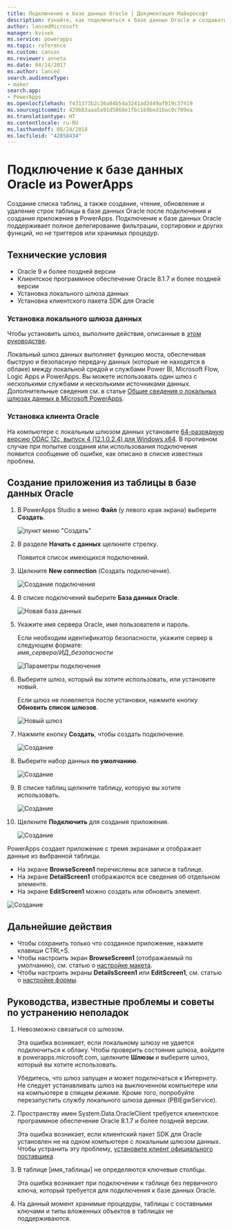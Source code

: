 ```yaml
---
title: Подключение к базе данных Oracle | Документация Майкрософт
description: Узнайте, как подключиться к базе данных Oracle и создавать приложения в PowerApps с ее помощью.
author: lancedMicrosoft
manager: kvivek
ms.service: powerapps
ms.topic: reference
ms.custom: canvas
ms.reviewer: anneta
ms.date: 04/14/2017
ms.author: lanced
search.audienceType:
- maker
search.app:
- PowerApps
ms.openlocfilehash: f431373b2c36a84b54a3241ad2d49af019c37419
ms.sourcegitcommit: 429b83aaa5a91d5868e1fbc169bed1bac0c709ea
ms.translationtype: HT
ms.contentlocale: ru-RU
ms.lasthandoff: 08/24/2018
ms.locfileid: "42858434"
---
```

# <a name="connect-to-an-oracle-database-from-powerapps"></a>Подключение к базе данных Oracle из PowerApps
Создание списка таблиц, а также создание, чтение, обновление и удаление строк таблицы в базе данных Oracle после подключения и создания приложения в PowerApps. Подключение к базе данных Oracle поддерживает полное делегирование фильтрации, сортировки и других функций, но не триггеров или хранимых процедур.

## <a name="prerequisites"></a>Технические условия
* Oracle 9 и более поздней версии
* Клиентское программное обеспечение Oracle 8.1.7 и более поздней версии
* Установка локального шлюза данных
* Установка клиентского пакета SDK для Oracle

### <a name="install-an-on-premises-data-gateway"></a>Установка локального шлюза данных
Чтобы установить шлюз, выполните действия, описанные в [этом руководстве](../gateway-management.md).

Локальный шлюз данных выполняет функцию моста, обеспечивая быструю и безопасную передачу данных (которые не находятся в облаке) между локальной средой и службами Power BI, Microsoft Flow, Logic Apps и PowerApps. Вы можете использовать один шлюз с несколькими службами и несколькими источниками данных. Дополнительные сведения см. в статье [Общие сведения о локальных шлюзах данных в Microsoft PowerApps](../gateway-reference.md).

### <a name="install-oracle-client"></a>Установка клиента Oracle
На компьютере с локальным шлюзом данных установите [64-разрядную версию ODAC 12c, выпуск 4 (12.1.0.2.4) для Windows x64](http://www.oracle.com/technetwork/database/windows/downloads/index-090165.html). В противном случае при попытке создания или использования подключения появится сообщение об ошибке, как описано в списке известных проблем.

## <a name="create-an-app-from-a-table-in-an-oracle-database"></a>Создание приложения из таблицы в базе данных Oracle
1. В PowerApps Studio в меню **Файл** (у левого края экрана) выберите **Создать**.
   
   ![пункт меню "Создать"](./media/connection-oracledb/new-app.png)
2. В разделе **Начать с данных** щелкните стрелку.
   
      Появится список имеющихся подключений.
3. Щелкните **New connection** (Создать подключение).
   
   ![Создание подключения](./media/connection-oracledb/new-connection.png)
4. В списке подключений выберите **База данных Oracle**.
   
   ![Новая база данных](./media/connection-oracledb/oracle-db.png)
5. Укажите имя сервера Oracle, имя пользователя и пароль.
   
    Если необходим идентификатор безопасности, укажите сервер в следующем формате:<br>
    *имя_сервера*/*ИД_безопасности*
   
   ![Параметры подключения](./media/connection-oracledb/connection-params.png)
6. Выберите шлюз, который вы хотите использовать, или установите новый.
   
    Если шлюз не появляется после установки, нажмите кнопку **Обновить список шлюзов**.
   
   ![Новый шлюз](./media/connection-oracledb/choose-gateway.png)
7. Нажмите кнопку **Создать**, чтобы создать подключение.
   
   ![Создание](./media/connection-oracledb/create-button.png)
8. Выберите набор данных **по умолчанию**.
   
   ![Создание](./media/connection-oracledb/choose-dataset.png)
9. В списке таблиц щелкните таблицу, которую вы хотите использовать.
   
   ![Создание](./media/connection-oracledb/choose-table.png)
10. Щелкните **Подключить** для создания приложения.
    
    ![Создание](./media/connection-oracledb/connect-button.png)

PowerApps создает приложение с тремя экранами и отображает данные из выбранной таблицы.

* На экране **BrowseScreen1** перечислены все записи в таблице.
* На экране **DetailScreen1** отображаются все сведения об отдельном элементе.
* На экране **EditScreen1** можно создать или обновить элемент.

![Создание](./media/connection-oracledb/afd-app.png)

## <a name="next-steps"></a>Дальнейшие действия
* Чтобы сохранить только что созданное приложение, нажмите клавиши CTRL+S.
* Чтобы настроить экран **BrowseScreen1** (отображаемый по умолчанию), см. статью о [настройке макета](../customize-layout-sharepoint.md).
* Чтобы настроить экраны **DetailsScreen1** или **EditScreen1**, см. статью о [настройке формы](../customize-forms-sharepoint.md).

## <a name="known-issues-tips-and-troubleshooting"></a>Руководства, известные проблемы и советы по устранению неполадок
1. Невозможно связаться со шлюзом.
   
    Эта ошибка возникает, если локальному шлюзу не удается подключиться к облаку. Чтобы проверить состояние шлюза, войдите в powerapps.microsoft.com, щелкните **Шлюзы** и выберите шлюз, который вы хотите использовать.
   
    Убедитесь, что шлюз запущен и может подключаться к Интернету. Не следует устанавливать шлюз на выключенном компьютере или на компьютере в спящем режиме. Кроме того, попробуйте перезапустить службу локального шлюза данных (PBIEgwService).
2. Пространству имен System.Data.OracleClient требуется клиентское программное обеспечение Oracle 8.1.7 и более поздней версии.
   
    Эта ошибка возникает, если клиентский пакет SDK для Oracle установлен не на одном компьютере с локальным шлюзом данных. Чтобы устранить эту проблему, [установите клиент официального поставщика](https://go.microsoft.com/fwlink/p/?LinkID=272376).
3. В таблице [имя_таблицы] не определяются ключевые столбцы.
   
    Эта ошибка возникает при подключении к таблице без первичного ключа, который требуется для подключения к базе данных Oracle.
4. На данный момент хранимые процедуры, таблицы с составными ключами и типы вложенных объектов в таблицах не поддерживаются.

